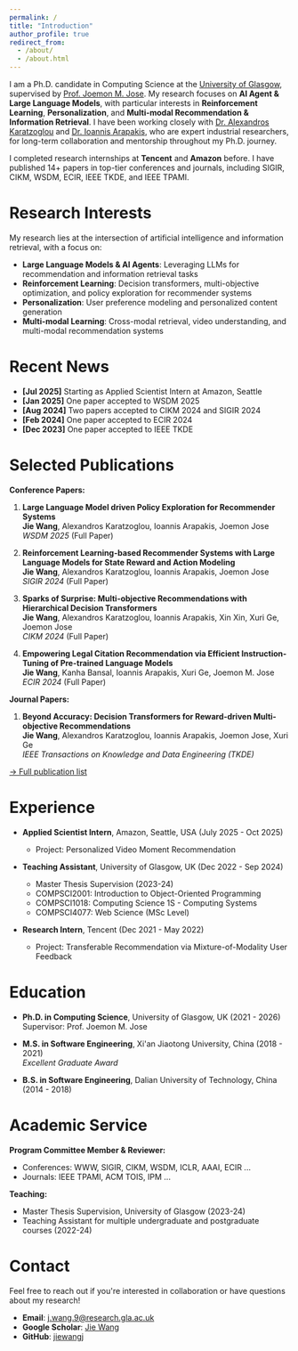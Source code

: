 ```yaml
---
permalink: /
title: "Introduction"
author_profile: true
redirect_from: 
  - /about/
  - /about.html
---
```


I am a Ph.D. candidate in Computing Science at the [University of Glasgow](https://www.gla.ac.uk/), 
supervised by [Prof. Joemon M. Jose](https://www.dcs.gla.ac.uk/~jj/). 
My research focuses on **AI Agent & Large Language Models**, with particular interests in 
**Reinforcement Learning**, **Personalization**, and **Multi-modal Recommendation & Information Retrieval**. 
I have been working closely with [Dr. Alexandros Karatzoglou](https://scholar.google.co.uk/citations?user=j5u5iiYAAAAJ) and 
[Dr. Ioannis Arapakis](https://scholar.google.co.uk/citations?user=iTkgXpoAAAAJ), who are expert industrial researchers, for long-term 
collaboration and mentorship throughout my Ph.D. journey. 

I completed research internships at **Tencent** and **Amazon** before.
I have published 14+ papers in top-tier conferences and journals, including SIGIR, CIKM, WSDM, ECIR, IEEE TKDE, and IEEE TPAMI. 

Research Interests
======
My research lies at the intersection of artificial intelligence and information retrieval, with a focus on:

- **Large Language Models & AI Agents**: Leveraging LLMs for recommendation and information retrieval tasks
- **Reinforcement Learning**: Decision transformers, multi-objective optimization, and policy exploration for recommender systems
- **Personalization**: User preference modeling and personalized content generation
- **Multi-modal Learning**: Cross-modal retrieval, video understanding, and multi-modal recommendation systems

Recent News
======
- **[Jul 2025]** Starting as Applied Scientist Intern at Amazon, Seattle
- **[Jan 2025]** One paper accepted to WSDM 2025
- **[Aug 2024]** Two papers accepted to CIKM 2024 and SIGIR 2024
- **[Feb 2024]** One paper accepted to ECIR 2024
- **[Dec 2023]** One paper accepted to IEEE TKDE

Selected Publications
======
**Conference Papers:**
1. **Large Language Model driven Policy Exploration for Recommender Systems**  
   **Jie Wang**, Alexandros Karatzoglou, Ioannis Arapakis, Joemon Jose  
   *WSDM 2025* (Full Paper)

2. **Reinforcement Learning-based Recommender Systems with Large Language Models for State Reward and Action Modeling**  
   **Jie Wang**, Alexandros Karatzoglou, Ioannis Arapakis, Joemon Jose  
   *SIGIR 2024* (Full Paper)

3. **Sparks of Surprise: Multi-objective Recommendations with Hierarchical Decision Transformers**  
   **Jie Wang**, Alexandros Karatzoglou, Ioannis Arapakis, Xin Xin, Xuri Ge, Joemon Jose  
   *CIKM 2024* (Full Paper)

4. **Empowering Legal Citation Recommendation via Efficient Instruction-Tuning of Pre-trained Language Models**  
   **Jie Wang**, Kanha Bansal, Ioannis Arapakis, Xuri Ge, Joemon M. Jose  
   *ECIR 2024* (Full Paper)

**Journal Papers:**
1. **Beyond Accuracy: Decision Transformers for Reward-driven Multi-objective Recommendations**  
   **Jie Wang**, Alexandros Karatzoglou, Ioannis Arapakis, Joemon Jose, Xuri Ge  
   *IEEE Transactions on Knowledge and Data Engineering (TKDE)*

[→ Full publication list](/publications/)

Experience
======
- **Applied Scientist Intern**, Amazon, Seattle, USA (July 2025 - Oct 2025)
  - Project: Personalized Video Moment Recommendation

- **Teaching Assistant**, University of Glasgow, UK (Dec 2022 - Sep 2024)
  - Master Thesis Supervision (2023-24)
  - COMPSCI2001: Introduction to Object-Oriented Programming
  - COMPSCI1018: Computing Science 1S - Computing Systems
  - COMPSCI4077: Web Science (MSc Level)
- **Research Intern**, Tencent (Dec 2021 - May 2022)
  - Project: Transferable Recommendation via Mixture-of-Modality User Feedback


Education
======
- **Ph.D. in Computing Science**, University of Glasgow, UK (2021 - 2026)  
  Supervisor: Prof. Joemon M. Jose
  
- **M.S. in Software Engineering**, Xi'an Jiaotong University, China (2018 - 2021)  
  *Excellent Graduate Award*
  
- **B.S. in Software Engineering**, Dalian University of Technology, China (2014 - 2018)

Academic Service
======
**Program Committee Member & Reviewer:**
- Conferences: WWW, SIGIR, CIKM, WSDM, ICLR, AAAI, ECIR ...
- Journals: IEEE TPAMI, ACM TOIS, IPM ...

**Teaching:**
- Master Thesis Supervision, University of Glasgow (2023-24)
- Teaching Assistant for multiple undergraduate and postgraduate courses (2022-24)

Contact
======
Feel free to reach out if you're interested in collaboration or have questions about my research!

- **Email**: j.wang.9@research.gla.ac.uk
- **Google Scholar**: [Jie Wang](https://scholar.google.com/citations?user=dK1hORsAAAAJ)
- **GitHub**: [jiewangj](https://github.com/jiewangj)
